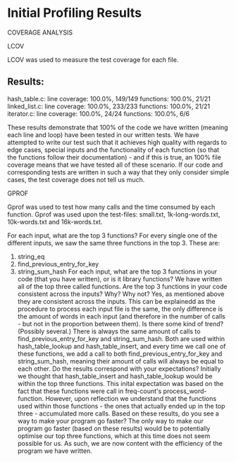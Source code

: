 # Initial Profiling Results




COVERAGE ANALYSIS

LCOV

LCOV was used to measure the test coverage for each file.

Results:
-
hash_table.c: 
line coverage: 100.0%, 149/149
functions: 100.0%, 21/21
linked_list.c:
line coverage: 100.0%, 233/233
functions: 100.0%, 21/21
iterator.c:
line coverage: 100.0%, 24/24
functions: 100.0%, 6/6

These results demonstrate that 100% of the code we have written (meaning each line and loop) have been tested in our written tests. 
We have attempted to write our test such that it achieves high quality with regards to edge cases, special inputs and the functionality of each function (so that the functions follow their documentation) - and if this is true, an 100% file coverage means that we have tested all of these scenario. 
If our code and corresponding tests are written in such a way that they only consider simple cases, the test coverage does not tell us much.


GPROF

Gprof was used to test how many calls and the time consumed by each function. Gprof was used upon the test-files: small.txt, 1k-long-words.txt, 10k-words.txt and 16k-words.txt.

For each input, what are the top 3 functions?
    For every single one of the different inputs, we saw the same three functions in the top 3. These are:
1. string_eq
2. find_previous_entry_for_key
3. string_sum_hash
For each input, what are the top 3 functions in your code (that you have written), or is it library functions?
    We have written all of the top three called functions.
Are the top 3 functions in your code consistent across the inputs? Why? Why not?
    Yes, as mentioned above they are consistent across the inputs. This can be explainedd as the procedure to process each input file is the same, the only difference is the amount of words in each input (and therefore in the number of calls - but not in the proportion between them).
Is there some kind of trend? (Possibly several.)
    There is always the same amount of calls to find_previous_entry_for_key and string_sum_hash. Both are used within hash_table_lookup and hash_table_insert, and every time we call one of these functions, we add a call to both find_previous_entry_for_key and string_sum_hash, meaning their amount of calls will always be equal to each other.
Do the results correspond with your expectations?
    Initially we thought that hash_table_insert and hash_table_lookup would be within the top three functions. This inital expectation was based on the fact that these functions were call in freq-count's process_word-function. However, upon reflection we understand that the functions used within those functions - the ones that actually ended up in the top three - accumulated more calls.
Based on these results, do you see a way to make your program go faster?
    The only way to make our program go faster (based on these results) would be to potentially optimise our top three functions, which at this time does not seem possible for us. As such, we are now content with the efficiency of the program we have written. 
    